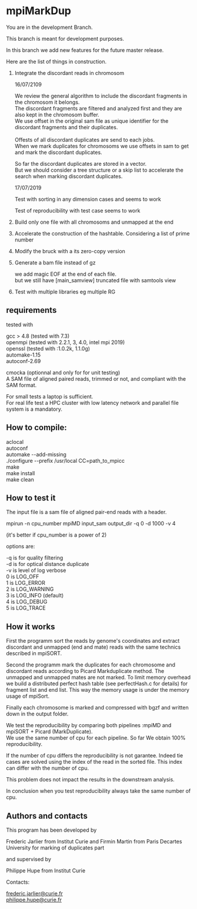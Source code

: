 # mpiMarkDup

You are in the development Branch.

This branch is meant for development purposes. <br />

In this branch we add new features for the future master release. <br />

Here are the list of things in construction. <br />

1) Integrate the discordant reads in chromosom <br />

	16/07/2109

	We review the general algorithm to include the discordant fragments in the chromosom it belongs. <br />
	The discordant fragments are filtered and analyzed first and they are also kept in the chromosom buffer. <br />
	We use offset in the original sam file as unique identifier for the discordant fragments and their duplicates. <br />   
	Offests of all discordant duplicates are send to each jobs. <br />
	When we mark duplicates for chromosoms we use offsets in sam to get and mark the discordant duplicates. <br />

	So far the discordant duplicates are stored in a vector. <br />
	But we should consider a tree structure or a skip list to accelerate the search when marking discordant duplicates. <br />

	17/07/2019

	Test with sorting in any dimension cases and seems to work <br />

	Test of reproducibility with test case seems to work <br />


2) Build only one file with all chromosoms and unmapped at the end <br />

3) Accelerate the construction of the hashtable. Considering a list of prime number <br />

4) Modify the bruck with a its zero-copy version <br />

5) Generate a bam file instead of gz <br />

	we add magic EOF at the end of each file. <br />
	but we still have [main_samview] truncated file with samtools view <br />

6) Test with multiple libraries eg multiple RG <br />

requirements
------------

tested with 

gcc > 4.8 (tested with 7.3) <br />
openmpi (tested with 2.2.1, 3, 4.0, intel mpi 2019) <br />
openssl (tested with :1.0.2k, 1.1.0g) <br />
automake-1.15 <br />
autoconf-2.69 <br />

cmocka (optionnal and only for for unit testing) <br />
A SAM file of aligned paired reads, trimmed or not, and compliant with the SAM format. <br /> 
 
For small tests a laptop is sufficient. <br />
For real life test a HPC cluster with low latency network and parallel file system is a mandatory. <br />

How to compile:
--------------
aclocal <br />
autoconf <br />
automake --add-missing <br />
./configure --prefix /usr/local CC=path_to_mpicc <br />
make <br />
make install <br />
make clean <br />

How to test it
-------------

The input file is a sam file of aligned pair-end reads with a header. 

mpirun -n cpu_number mpiMD input_sam output_dir -q 0 -d 1000 -v 4 <br />

(it's better if cpu_number is a power of 2) <br />

options are: <br />

-q is for quality filtering <br />
-d is for optical distance duplicate <br />
-v is level of log verbose <br />
    0 is LOG_OFF  <br />
    1 is LOG_ERROR  <br />
    2 is LOG_WARNING  <br />
    3 is LOG_INFO (default) <br />
    4 is LOG_DEBUG  <br />
    5 is LOG_TRACE  <br />

How it works
------------

First the programm sort the reads by genome's coordinates and extract discordant and unmapped (end and mate) reads with the same technics described in mpiSORT. <br />

Second the programm mark the duplicates for each chromosome and discordant reads according to Picard Markduplicate method. The unmapped and unmapped mates are not marked. To limit memory overhead we build a distributed perfect hash table (see perfectHash.c for details) for fragment list and end list. This way the memory usage is under the memory usage of mpiSort.  <br />

Finally each chromosome is marked and compressed with bgzf and written down in the output folder. <br />

We test the reproducibility by comparing both pipelines :mpiMD and mpiSORT + Picard (MarkDuplicate). <br />
We use the same number of cpu for each pipeline. So far We obtain 100% reproducibility. <br />

If the number of cpu differs the reproducibility is not garantee. Indeed tie cases are solved using the index of the read in the sorted file. This index can differ with the number of cpu. <br />

This problem does not impact the results in the downstream analysis. <br />

In conclusion when you test reproducibility always take the same number of cpu. <br />   


Authors and contacts
--------------------

This program has been developed by<br />

Frederic Jarlier from Institut Curie and Firmin Martin from Paris Decartes University for marking of duplicates part<br />

and supervised by <br />

Philippe Hupe from Institut Curie <br />

Contacts: <br />

frederic.jarlier@curie.fr <br />
philippe.hupe@curie.fr <br />

